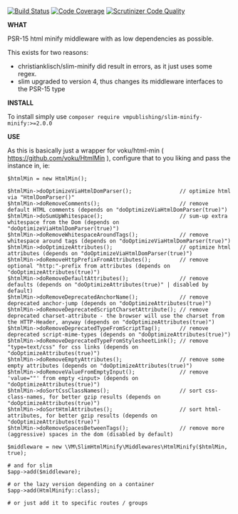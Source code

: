 [![Build Status](https://scrutinizer-ci.com/g/vmpublishing/slim-html-minify/badges/build.png?b=master)](https://scrutinizer-ci.com/g/vmpublishing/slim-html-minify/build-status/master)
[![Code Coverage](https://scrutinizer-ci.com/g/vmpublishing/slim-html-minify/badges/coverage.png?b=master)](https://scrutinizer-ci.com/g/vmpublishing/slim-html-minify/?branch=master)
[![Scrutinizer Code Quality](https://scrutinizer-ci.com/g/vmpublishing/slim-html-minify/badges/quality-score.png?b=master)](https://scrutinizer-ci.com/g/vmpublishing/slim-html-minify/?branch=master)

**WHAT**

PSR-15 html minify middleware with as low dependencies as possible.

This exists for two reasons:
- christianklisch/slim-minify did result in errors, as it just uses some regex.
- slim upgraded to version 4, thus changes its middleware interfaces to the PSR-15 type


**INSTALL**

To install simply use
`composer require vmpublishing/slim-minify-minify:>=2.0.0`

**USE**

As this is basically just a wrapper for voku/html-min ( https://github.com/voku/HtmlMin ), configure that to you liking and pass the instance in, ie:

```
$htmlMin = new HtmlMin();

$htmlMin->doOptimizeViaHtmlDomParser();               // optimize html via "HtmlDomParser()"
$htmlMin->doRemoveComments();                         // remove default HTML comments (depends on "doOptimizeViaHtmlDomParser(true)")
$htmlMin->doSumUpWhitespace();                        // sum-up extra whitespace from the Dom (depends on "doOptimizeViaHtmlDomParser(true)")
$htmlMin->doRemoveWhitespaceAroundTags();             // remove whitespace around tags (depends on "doOptimizeViaHtmlDomParser(true)")
$htmlMin->doOptimizeAttributes();                     // optimize html attributes (depends on "doOptimizeViaHtmlDomParser(true)")
$htmlMin->doRemoveHttpPrefixFromAttributes();         // remove optional "http:"-prefix from attributes (depends on "doOptimizeAttributes(true)")
$htmlMin->doRemoveDefaultAttributes();                // remove defaults (depends on "doOptimizeAttributes(true)" | disabled by default)
$htmlMin->doRemoveDeprecatedAnchorName();             // remove deprecated anchor-jump (depends on "doOptimizeAttributes(true)")
$htmlMin->doRemoveDeprecatedScriptCharsetAttribute(); // remove deprecated charset-attribute - the browser will use the charset from the HTTP-Header, anyway (depends on "doOptimizeAttributes(true)")
$htmlMin->doRemoveDeprecatedTypeFromScriptTag();      // remove deprecated script-mime-types (depends on "doOptimizeAttributes(true)")
$htmlMin->doRemoveDeprecatedTypeFromStylesheetLink(); // remove "type=text/css" for css links (depends on "doOptimizeAttributes(true)")
$htmlMin->doRemoveEmptyAttributes();                  // remove some empty attributes (depends on "doOptimizeAttributes(true)")
$htmlMin->doRemoveValueFromEmptyInput();              // remove 'value=""' from empty <input> (depends on "doOptimizeAttributes(true)")
$htmlMin->doSortCssClassNames();                      // sort css-class-names, for better gzip results (depends on "doOptimizeAttributes(true)")
$htmlMin->doSortHtmlAttributes();                     // sort html-attributes, for better gzip results (depends on "doOptimizeAttributes(true)")
$htmlMin->doRemoveSpacesBetweenTags();                // remove more (aggressive) spaces in the dom (disabled by default)

$middleware = new \VM\SlimHtmlMinify\Middlewares\HtmlMinify($htmlMin, true);

# and for slim
$app->add($middleware);

# or the lazy version depending on a container
$app->add(HtmlMinify::class);

# or just add it to specific routes / groups
```
